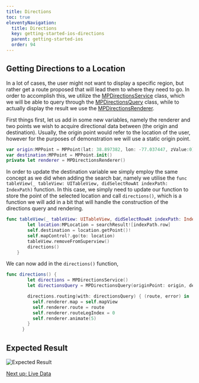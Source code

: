 ```yaml
---
title: Directions
toc: true
eleventyNavigation:
  title: Directions
  key: getting-started-ios-directions
  parent: getting-started-ios
  order: 94
---
```


## Getting Directions to a Location

In a lot of cases, the user might not want to display a specific region, but rather get a route proposed that will lead them to where they need to go. In order to accomplish this, we utilize the [MPDirectionsService](https://app.mapsindoors.com/mapsindoors/reference/ios/v3/interface_m_p_directions_service.html) class, which we will be able to query through the [MPDirectionsQuery](https://app.mapsindoors.com/mapsindoors/reference/ios/v3/interface_m_p_directions_query.html) class, while to actually display the result we use the [MPDirectionsRenderer](https://app.mapsindoors.com/mapsindoors/reference/ios/v3/interface_m_p_directions_renderer.html).

First things first, let us add in some new variables, namely the renderer and two points we wish to acquire directional data between (the origin and destination). Usually, the origin point would refer to the location of the user, however for the purposes of demonstration we will use a static origin point.

```swift
var origin:MPPoint = MPPoint(lat: 38.897382, lon: -77.037447, zValue:0)
var destination:MPPoint = MPPoint.init()
private let renderer = MPDirectionsRenderer()
```

In order to update the destination variable we simply employ the same concept as we did when adding the search bar, namely we utilise the `func tableView(_ tableView: UITableView, didSelectRowAt indexPath: IndexPath)` function. In this case, we simply need to update our function to store the point of the selected location and call `directions()`, which is a function we will add in a bit that will handle the construction of the directions query and rendering.

```swift
func tableView(_ tableView: UITableView, didSelectRowAt indexPath: IndexPath) {
        let location:MPLocation = searchResult![indexPath.row]
        self.destination = location.getPoint()!
        self.mapControl?.go(to: location)
        tableView.removeFromSuperview()
        directions()
    }
```

We can now add in the `directions()` function,

```swift
func directions() {
        let directions = MPDirectionsService()
        let directionsQuery = MPDirectionsQuery(originPoint: origin, destination: destination)

        directions.routing(with: directionsQuery) { (route, error) in
          self.renderer.map = self.mapView
          self.renderer.route = route
          self.renderer.routeLegIndex = 0
          self.renderer.animate(5)
        }
      }
```

## Expected Result

![Expected Result](/assets/ios/getting-started/er_directions.gif)

<p class="next-article"><a class="mi-button mi-button--outline" href="{{ site.url }}/content/getting-started/ios/live-data/">Next up: Live Data</a></p>
